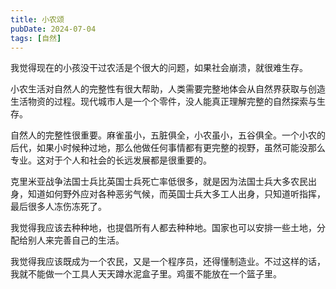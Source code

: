 ```yaml
---
title: 小农颂
pubDate: 2024-07-04
tags: [自然]
---
```


我觉得现在的小孩没干过农活是个很大的问题，如果社会崩溃，就很难生存。

小农生活对自然人的完整性有很大帮助，人类需要完整地体会从自然界获取与创造生活物资的过程。现代城市人是一个个零件，没人能真正理解完整的自然探索与生存。

自然人的完整性很重要。麻雀虽小，五脏俱全，小农虽小，五谷俱全。一个小农的后代，如果小时候种过地，那么他做任何事情都有更完整的视野，虽然可能没那么专业。这对于个人和社会的长远发展都是很重要的。

克里米亚战争法国士兵比英国士兵死亡率低很多，就是因为法国士兵大多农民出身，知道如何野外应对各种恶劣气候，而英国士兵大多工人出身，只知道听指挥，最后很多人冻伤冻死了。

我觉得我应该去种种地，也提倡所有人都去种种地。国家也可以安排一些土地，分配给别人来完善自己的生活。

我觉得我应该既成为一个农民，又是一个程序员，还得懂制造业。不过这样的话，我就不能做一个工具人天天蹲水泥盒子里。鸡蛋不能放在一个篮子里。

